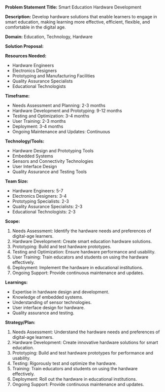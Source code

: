 **Problem Statement Title:** Smart Education Hardware Development

**Description:** Develop hardware solutions that enable learners to engage in smart education, making learning more effective, efficient, flexible, and comfortable in the digital age.

**Domain:** Education, Technology, Hardware

**Solution Proposal:**

**Resources Needed:**
- Hardware Engineers
- Electronics Designers
- Prototyping and Manufacturing Facilities
- Quality Assurance Specialists
- Educational Technologists

**Timeframe:**
- Needs Assessment and Planning: 2-3 months
- Hardware Development and Prototyping: 9-12 months
- Testing and Optimization: 3-4 months
- User Training: 2-3 months
- Deployment: 3-4 months
- Ongoing Maintenance and Updates: Continuous

**Technology/Tools:**
- Hardware Design and Prototyping Tools
- Embedded Systems
- Sensors and Connectivity Technologies
- User Interface Design
- Quality Assurance and Testing Tools

**Team Size:**
- Hardware Engineers: 5-7
- Electronics Designers: 3-4
- Prototyping Specialists: 2-3
- Quality Assurance Specialists: 2-3
- Educational Technologists: 2-3

**Scope:**
1. Needs Assessment: Identify the hardware needs and preferences of digital-age learners.
2. Hardware Development: Create smart education hardware solutions.
3. Prototyping: Build and test hardware prototypes.
4. Testing and Optimization: Ensure hardware performance and usability.
5. User Training: Train educators and students on using the hardware effectively.
6. Deployment: Implement the hardware in educational institutions.
7. Ongoing Support: Provide continuous maintenance and updates.

**Learnings:**
- Expertise in hardware design and development.
- Knowledge of embedded systems.
- Understanding of sensor technologies.
- User interface design for hardware.
- Quality assurance and testing.

**Strategy/Plan:**
1. Needs Assessment: Understand the hardware needs and preferences of digital-age learners.
2. Hardware Development: Create innovative hardware solutions for smart education.
3. Prototyping: Build and test hardware prototypes for performance and usability.
4. Testing: Rigorously test and optimize the hardware.
5. Training: Train educators and students on using the hardware effectively.
6. Deployment: Roll out the hardware in educational institutions.
7. Ongoing Support: Provide continuous maintenance and updates.